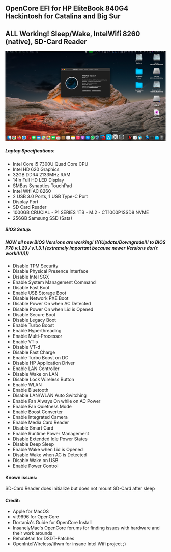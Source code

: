 ## OpenCore EFI for HP EliteBook 840G4 Hackintosh for Catalina and Big Sur

## ALL Working! Sleep/Wake, IntelWifi 8260 (native), SD-Card Reader
![Screenshot](https://github.com/DomiDomian/HP-840-G4/blob/master/Screen%20Shot%202020-12-26%20at%2004.19.00.png)


##### Laptop Specifications:
- Intel Core i5 7300U Quad Core CPU
- Intel HD 620 Graphics
- 32GB DDR4 2133MHz RAM
- 14in Full HD LED Display
- SMBus Synaptics TouchPad
- Intel Wifi AC 8260
- 2 USB 3.0 Ports, 1 USB Type-C Port
- Display Port
- SD Card Reader
- 1000GB CRUCIAL - P1 SERIES 1TB - M.2 - CT1000P1SSD8 NVME
- 256GB Samsung SSD (Sata)

##### BIOS Setup:
##### NOW all new BIOS Versions are working! ((((Update/Downgrade!!! to BIOS P78 v.1.29 / v.1.3.1 (extremely important because newer Versions don´t work!!!!))))

- Disable TPM Security
- Disable Physical Presence Interface
- Disable Intel SGX
- Enable System Management Command
- Disable Fast Boot
- Enable USB Storage Boot
- Disable Network PXE Boot
- Disable Power On when AC Detected
- Disable Power On when Lid is Opened
- Disable Secure Boot
- Disable Legacy Boot
- Enable Turbo Boost
- Enable Hyperthreading
- Enable Multi-Processor
- Enable VT-x
- Disable VT-d
- Disable Fast Charge
- Enable Turbo Boost on DC
- Disable HP Application Driver
- Enable LAN Controller
- Disable Wake on LAN
- Disable Lock Wireless Button
- Enable WLAN
- Enable Bluetooth
- Disable LAN/WLAN Auto Switching
- Enable Fan Always On while on AC Power
- Enable Fan Quietness Mode
- Enable Boost Converter
- Enable Integrated Camera
- Enable Media Card Reader
- Disable Smart Card
- Enable Runtime Power Management
- Disable Extended Idle Power States
- Disable Deep Sleep
- Enable Wake when Lid is Opened
- Disable Wake when AC is Detected
- Disable Wake on USB
- Enable Power Control

#### Known issues:

SD-Card Reader does initialize but does not mount SD-Card after sleep

#### Credit:

- Apple for MacOS
- vit9696 for OpenCore
- Dortania's Guide for OpenCore Install
- InsanelyMac's OpenCore forums for finding issues with hardware and their work arounds
- RehabMan for DSDT-Patches
- OpenIntelWireless/itlwm for insane Intel Wifi project ;)
